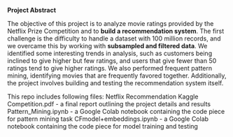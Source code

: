 **Project Abstract**

The objective of this project is to analyze movie ratings provided by the Netflix Prize Competition and to **build a recommendation system**. 
The first challenge is the difficulty to handle a dataset with 100 million records, and we overcame this by working with **subsampled and filtered data**. 
We identified some interesting trends in analysis, such as customers being inclined to give higher but few ratings, 
and users that give fewer than 50 ratings tend to give higher ratings. We also performed frequent pattern mining, 
identifying movies that are frequently favored together. 
Additionally, the project involves building and testing the recommendation system itself.

This repo includes following files:
Netflix Recommendation Kaggle Competition.pdf - a final report outlining the project details and results
Pattern_Mining.ipynb - a Google Colab notebook containing the code piece for pattern mining task
CFmodel+embeddings.ipynb - a Google Colab notebook containing the code piece for model training and testing
